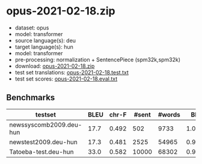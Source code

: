 # opus-2021-02-18.zip

* dataset: opus
* model: transformer
* source language(s): deu
* target language(s): hun
* model: transformer
* pre-processing: normalization + SentencePiece (spm32k,spm32k)
* download: [opus-2021-02-18.zip](https://object.pouta.csc.fi/Tatoeba-MT-models/deu-hun/opus-2021-02-18.zip)
* test set translations: [opus-2021-02-18.test.txt](https://object.pouta.csc.fi/Tatoeba-MT-models/deu-hun/opus-2021-02-18.test.txt)
* test set scores: [opus-2021-02-18.eval.txt](https://object.pouta.csc.fi/Tatoeba-MT-models/deu-hun/opus-2021-02-18.eval.txt)

## Benchmarks

| testset | BLEU  | chr-F | #sent | #words | BP |
|---------|-------|-------|-------|--------|----|
| newssyscomb2009.deu-hun 	| 17.7 	| 0.492 	| 502 	| 9733 	| 1.000 |
| newstest2009.deu-hun 	| 17.3 	| 0.481 	| 2525 	| 54965 	| 0.985 |
| Tatoeba-test.deu-hun 	| 33.0 	| 0.582 	| 10000 	| 68302 	| 0.954 |

